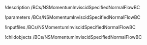 !description /BCs/NSMomentumInviscidSpecifiedNormalFlowBC

!parameters /BCs/NSMomentumInviscidSpecifiedNormalFlowBC

!inputfiles /BCs/NSMomentumInviscidSpecifiedNormalFlowBC

!childobjects /BCs/NSMomentumInviscidSpecifiedNormalFlowBC
